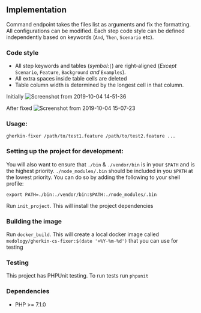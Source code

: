 ## Implementation

   Command endpoint takes the files list as arguments and fix the formatting. All configurations can be modified.
  Each step code style can be defined independently based on keywords (`And`, `Then`, `Scenario` etc).

### Code style
- All step keywords and tables (_symbol_:`|`) are right-aligned (_Except_ `Scenario`, `Feature`, `Background` _and_ `Examples`).
- All extra spaces inside table cells are deleted
- Table column width is determined by the longest cell in that column.

Initially
![Screenshot from 2019-10-04 14-51-36](https://user-images.githubusercontent.com/52429111/66236609-87e7d800-e6b8-11e9-91fb-5dcd11bedb1f.png)

After fixed
![Screenshot from 2019-10-04 15-07-23](https://user-images.githubusercontent.com/52429111/66236682-c41b3880-e6b8-11e9-90c9-fd66333f7158.png)

### Usage:
  
    gherkin-fixer /path/to/test1.feature /path/to/test2.feature ...

### Setting up the project for development:

You will also want to ensure that `./bin` & `./vendor/bin` is in your `$PATH` and is the highest priority. `./node_modules/.bin` should be included in you `$PATH` at the lowest priority. You can do so by adding the following to your shell profile:

    export PATH=./bin:./vendor/bin:$PATH:./node_modules/.bin

Run `init_project`. This will install the project dependencies

### Building the image

Run `docker_build`. This will create a local docker image called `medology/gherkin-cs-fixer:$(date '+%Y-%m-%d')` that you can use for testing

### Testing

This project has PHPUnit testing. To run tests run `phpunit`

### Dependencies
- PHP >= 7.1.0